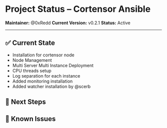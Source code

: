 # Project Status – Cortensor Ansible

**Maintainer:** @0xRedd
**Current Version:** v0.2.1
**Status:** Active

---

## ✅ Current State

- Installation for cortensor node
- Node Management
- Multi Server Multi Instance Deployment
- CPU threads setup
- Log separation for each instance
- Added monitoring installation
- Added watcher installation by @scerb

## 🔧 Next Steps


## 🐞 Known Issues


